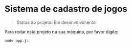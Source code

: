 <h1>Sistema de cadastro de jogos</h1>

> Status do projeto: Em desenvolvimento

Para rodar este projeto na sua máquina, por favor digite:
```
node app.js
```
